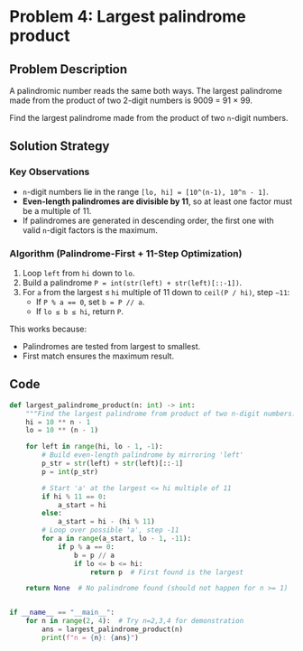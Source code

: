 # Problem 4: Largest palindrome product

## Problem Description

A palindromic number reads the same both ways. The largest palindrome made from the product of two 2-digit numbers is 9009 = 91 × 99.

Find the largest palindrome made from the product of two `n`-digit numbers.

## Solution Strategy

### Key Observations

* `n`-digit numbers lie in the range `[lo, hi] = [10^(n-1), 10^n - 1]`.
* **Even-length palindromes are divisible by 11**, so at least one factor must be a multiple of 11.
* If palindromes are generated in descending order, the first one with valid `n`-digit factors is the maximum.

### Algorithm (Palindrome-First + 11-Step Optimization)

1. Loop `left` from `hi` down to `lo`.
2. Build a palindrome `P = int(str(left) + str(left)[::-1])`.
3. For `a` from the largest ≤ `hi` multiple of 11 down to `ceil(P / hi)`, step `−11`:
   * If `P % a == 0`, set `b = P // a`.
   * If `lo ≤ b ≤ hi`, return `P`.

This works because:

* Palindromes are tested from largest to smallest.
* First match ensures the maximum result.

## Code

```python
def largest_palindrome_product(n: int) -> int:
    """Find the largest palindrome from product of two n-digit numbers."""
    hi = 10 ** n - 1
    lo = 10 ** (n - 1)

    for left in range(hi, lo - 1, -1):
        # Build even-length palindrome by mirroring 'left'
        p_str = str(left) + str(left)[::-1]
        p = int(p_str)

        # Start 'a' at the largest <= hi multiple of 11
        if hi % 11 == 0:
            a_start = hi
        else:
            a_start = hi - (hi % 11)
        # Loop over possible 'a', step -11
        for a in range(a_start, lo - 1, -11):
            if p % a == 0:
                b = p // a
                if lo <= b <= hi:
                    return p  # First found is the largest

    return None  # No palindrome found (should not happen for n >= 1)


if __name__ == "__main__":
    for n in range(2, 4):  # Try n=2,3,4 for demonstration
        ans = largest_palindrome_product(n)
        print(f"n = {n}: {ans}")
```
